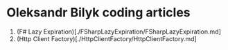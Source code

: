 # Oleksandr Bilyk coding articles
1. (F# Lazy Expiration)[./FSharpLazyExpiration/FSharpLazyExpiration.md]
2. (Http Client Factory)[./HttpClientFactory/HttpClientFactory.md]